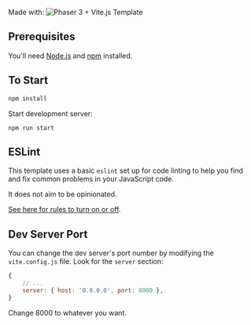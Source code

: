 Made with: 
![Phaser 3 + Vite.js Template](https://github.com/ourcade/phaser3-vite-template)

## Prerequisites

You'll need [Node.js](https://nodejs.org/en/) and [npm](https://www.npmjs.com/) installed.

## To Start
```bash
npm install
```

Start development server:

```
npm run start
```

## ESLint

This template uses a basic `eslint` set up for code linting to help you find and fix common problems in your JavaScript code.

It does not aim to be opinionated.

[See here for rules to turn on or off](https://eslint.org/docs/rules/).

## Dev Server Port

You can change the dev server's port number by modifying the `vite.config.js` file. Look for the `server` section:

```js
{
	// ...
	server: { host: '0.0.0.0', port: 8000 },
}
```

Change 8000 to whatever you want.
